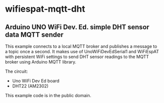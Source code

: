# wifiespat-mqtt-dht

## Arduino UNO WiFi Dev. Ed. simple DHT sensor data MQTT sender

  This example connects to a local MQTT broker and publishes a message to
  a topic once a second. It makes use of UnoWiFiDevEdSerial1 and 
  WiFiEspAT with persistent WiFi settings to send DHT sensor 
  readings to the MQTT broker using Arduino MQTT library.
  
  The circuit:
  - Uno WiFi Dev Ed board
  - DHT22 (AM2302)

  This example code is in the public domain.
